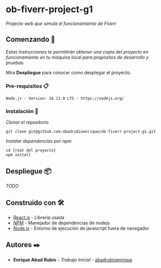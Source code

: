 # ob-fiverr-project-g1

_Projecto web que simula el funcionamiento de Fiverr_

## Comenzando 🚀

_Estas instrucciones te permitirán obtener una copia del proyecto en funcionamiento en tu máquina local para propósitos de desarrollo y pruebas._

Mira **Despliegue** para conocer como desplegar el proyecto.


### Pre-requisitos 📋

```
Node.js - Version: 16.13.0 LTS - https://nodejs.org/
```

### Instalación 🔧

_Clonar el repositorio_

```
git clone git@github.com:abadrubioenrique/ob-fiverr-project-g1.git
```

_Instalar dependencias por npm_

```
cd {root del proyecto}
npm install
```

## Despliegue 📦

_TODO_

## Construido con 🛠️

* [React.js](https://reactjs.org) - Librería usada
* [NPM](https://www.npmjs.com/) - Manejador de dependencias de nodejs
* [Node.js](https://nodejs.org/en/) - Entorno de ejecución de javascript fuera de navegador

## Autores ✒️

* **Enrique Abad Rubio** - *Trabajo Inicial* - [abadrubioenrique](https://github.com/abadrubioenrique)